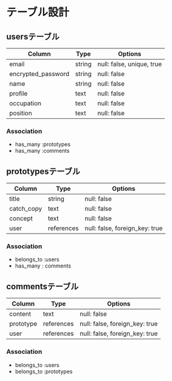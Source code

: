 # テーブル設計


## usersテーブル
| Column             | Type   | Options                   |
| ------------------ | ------ | ------------------------- |
| email              | string | null: false, unique, true |
| encrypted_password | string | null: false               |
| name               | string | null: false               |
| profile            | text   | null: false               |
| occupation         | text   | null: false               |
| position           | text   | null: false               |

### Association
- has_many :prototypes
- has_many :comments

## prototypesテーブル
| Column             | Type       | Options                        |
| ------------------ | ---------- | ------------------------------ |
| title              | string     | null: false                    |
| catch_copy         | text       | null: false                    | 
| concept            | text       | null: false                    |
| user               | references | null: false, foreign_key: true |

### Association
- belongs_to :users
- has_many : comments

## commentsテーブル
| Column             | Type       | Options                        |
| ------------------ | ---------- | ------------------------------ |
| content            | text       | null: false                    |
| prototype          | references | null: false, foreign_key: true |
| user               | references | null: false, foreign_key: true |

### Association
- belongs_to :users
- belongs_to :prototypes

